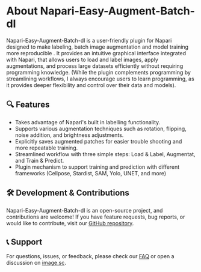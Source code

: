 # About Napari-Easy-Augment-Batch-dl

Napari-Easy-Augment-Batch-dl is a user-friendly plugin for Napari designed to make labeling, batch image augmentation and model training more reproducible . It provides an intuitive graphical interface integrated with Napari, that allows users to load and label images, apply augmentations, and process large datasets efficiently without requiring programming knowledge.  (While the plugin complements programming by streamlining workflows, I always encourage users to learn programming, as it provides deeper flexibility and control over their data and models).

## 🔍 Features
- Takes advantage of Napari's built in labelling functionality.
- Supports various augmentation techniques such as rotation, flipping, noise addition, and brightness adjustments.
- Explicitly saves augmented patches for easier trouble shooting and more repeatable training.  
- Streamlined workflow with three simple steps: Load & Label, Augmentat, and Train & Predict.
- Plugin mechanism to support training and prediction with different frameworks (Cellpose, Stardist, SAM, Yolo, UNET, and more)

## 🛠️ Development & Contributions
Napari-Easy-Augment-Batch-dl is an open-source project, and contributions are welcome! If you have feature requests, bug reports, or would like to contribute, visit our [GitHub repository](https://github.com/True-North-Intelligent-Algorithms/napari-easy-augment-batch-dl).

## 📞 Support
For questions, issues, or feedback, please check our [FAQ](faq.md) or open a discussion on [image.sc](image.sc).